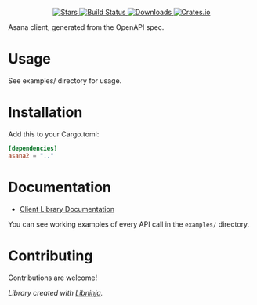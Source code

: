<div id="top"></div>

<p align="center">
    <a href="https://github.com/libninjacom/asana-rs/stargazers">
        <img src="https://img.shields.io/github/stars/libninjacom/asana-rs.svg?style=flat-square" alt="Stars" />
    </a>
    <a href="https://github.com/libninjacom/asana-rs/actions">
        <img src="https://img.shields.io/github/actions/workflow/libninjacom/asana-rs/ci.yaml?branch=master&style=flat-square" alt="Build Status" />
    </a>
    
<a href="https://crates.io/crates/asana">
    <img src="https://img.shields.io/crates/d/asana?style=flat-square" alt="Downloads" />
</a>
<a href="https://crates.io/crates/asana">
    <img src="https://img.shields.io/crates/v/asana2?style=flat-square" alt="Crates.io" />
</a>

</p>

Asana client, generated from the OpenAPI spec.

# Usage

See examples/ directory for usage.

# Installation

Add this to your Cargo.toml:

```toml
[dependencies]
asana2 = ".."
```

# Documentation



* [Client Library Documentation](https://docs.rs/asana2/latest/asana/)


You can see working examples of every API call in the `examples/` directory.

# Contributing

Contributions are welcome!

*Library created with [Libninja](https://www.libninja.com).*
